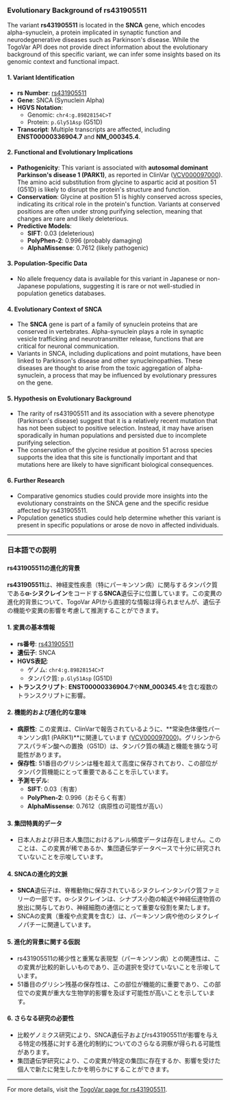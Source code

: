 ### Evolutionary Background of rs431905511

The variant **rs431905511** is located in the **SNCA** gene, which encodes alpha-synuclein, a protein implicated in synaptic function and neurodegenerative diseases such as Parkinson's disease. While the TogoVar API does not provide direct information about the evolutionary background of this specific variant, we can infer some insights based on its genomic context and functional impact.

#### 1. **Variant Identification**
   - **rs Number**: [rs431905511](https://identifiers.org/dbsnp/rs431905511)
   - **Gene**: SNCA (Synuclein Alpha)
   - **HGVS Notation**:
     - Genomic: `chr4:g.89828154C>T`
     - Protein: `p.Gly51Asp` (G51D)
   - **Transcript**: Multiple transcripts are affected, including **ENST00000336904.7** and **NM_000345.4**.

#### 2. **Functional and Evolutionary Implications**
   - **Pathogenicity**: This variant is associated with **autosomal dominant Parkinson's disease 1 (PARK1)**, as reported in ClinVar ([VCV000097000](https://www.ncbi.nlm.nih.gov/clinvar/variation/97000)). The amino acid substitution from glycine to aspartic acid at position 51 (G51D) is likely to disrupt the protein's structure and function.
   - **Conservation**: Glycine at position 51 is highly conserved across species, indicating its critical role in the protein's function. Variants at conserved positions are often under strong purifying selection, meaning that changes are rare and likely deleterious.
   - **Predictive Models**:
     - **SIFT**: 0.03 (deleterious)
     - **PolyPhen-2**: 0.996 (probably damaging)
     - **AlphaMissense**: 0.7612 (likely pathogenic)

#### 3. **Population-Specific Data**
   - No allele frequency data is available for this variant in Japanese or non-Japanese populations, suggesting it is rare or not well-studied in population genetics databases.

#### 4. **Evolutionary Context of SNCA**
   - The **SNCA** gene is part of a family of synuclein proteins that are conserved in vertebrates. Alpha-synuclein plays a role in synaptic vesicle trafficking and neurotransmitter release, functions that are critical for neuronal communication.
   - Variants in SNCA, including duplications and point mutations, have been linked to Parkinson's disease and other synucleinopathies. These diseases are thought to arise from the toxic aggregation of alpha-synuclein, a process that may be influenced by evolutionary pressures on the gene.

#### 5. **Hypothesis on Evolutionary Background**
   - The rarity of rs431905511 and its association with a severe phenotype (Parkinson's disease) suggest that it is a relatively recent mutation that has not been subject to positive selection. Instead, it may have arisen sporadically in human populations and persisted due to incomplete purifying selection.
   - The conservation of the glycine residue at position 51 across species supports the idea that this site is functionally important and that mutations here are likely to have significant biological consequences.

#### 6. **Further Research**
   - Comparative genomics studies could provide more insights into the evolutionary constraints on the SNCA gene and the specific residue affected by rs431905511.
   - Population genetics studies could help determine whether this variant is present in specific populations or arose de novo in affected individuals.

---

### 日本語での説明

#### rs431905511の進化的背景

**rs431905511**は、神経変性疾患（特にパーキンソン病）に関与するタンパク質である**α-シヌクレイン**をコードする**SNCA**遺伝子に位置しています。この変異の進化的背景について、TogoVar APIから直接的な情報は得られませんが、遺伝子の機能や変異の影響を考慮して推測することができます。

#### 1. **変異の基本情報**
   - **rs番号**: [rs431905511](https://identifiers.org/dbsnp/rs431905511)
   - **遺伝子**: SNCA
   - **HGVS表記**:
     - ゲノム: `chr4:g.89828154C>T`
     - タンパク質: `p.Gly51Asp` (G51D)
   - **トランスクリプト**: **ENST00000336904.7**や**NM_000345.4**を含む複数のトランスクリプトに影響。

#### 2. **機能的および進化的な意味**
   - **病原性**: この変異は、ClinVarで報告されているように、**常染色体優性パーキンソン病1 (PARK1)**に関連しています ([VCV000097000](https://www.ncbi.nlm.nih.gov/clinvar/variation/97000))。グリシンからアスパラギン酸への置換（G51D）は、タンパク質の構造と機能を損なう可能性があります。
   - **保存性**: 51番目のグリシンは種を超えて高度に保存されており、この部位がタンパク質機能にとって重要であることを示しています。
   - **予測モデル**:
     - **SIFT**: 0.03（有害）
     - **PolyPhen-2**: 0.996（おそらく有害）
     - **AlphaMissense**: 0.7612（病原性の可能性が高い）

#### 3. **集団特異的データ**
   - 日本人および非日本人集団におけるアレル頻度データは存在しません。このことは、この変異が稀であるか、集団遺伝学データベースで十分に研究されていないことを示唆しています。

#### 4. **SNCAの進化的文脈**
   - **SNCA**遺伝子は、脊椎動物に保存されているシヌクレインタンパク質ファミリーの一部です。α-シヌクレインは、シナプス小胞の輸送や神経伝達物質の放出に関与しており、神経細胞の通信にとって重要な役割を果たします。
   - SNCAの変異（重複や点変異を含む）は、パーキンソン病や他のシヌクレイノパチーに関連しています。

#### 5. **進化的背景に関する仮説**
   - rs431905511の稀少性と重篤な表現型（パーキンソン病）との関連性は、この変異が比較的新しいものであり、正の選択を受けていないことを示唆しています。
   - 51番目のグリシン残基の保存性は、この部位が機能的に重要であり、この部位での変異が重大な生物学的影響を及ぼす可能性が高いことを示しています。

#### 6. **さらなる研究の必要性**
   - 比較ゲノミクス研究により、SNCA遺伝子およびrs431905511が影響を与える特定の残基に対する進化的制約についてのさらなる洞察が得られる可能性があります。
   - 集団遺伝学研究により、この変異が特定の集団に存在するか、影響を受けた個人で新たに発生したかを明らかにすることができます。

---

For more details, visit the [TogoVar page for rs431905511](https://togovar.org/variant/rs431905511).
